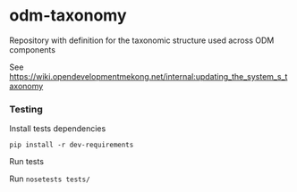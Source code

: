 # odm-taxonomy

Repository with definition for the taxonomic structure used across ODM components

See https://wiki.opendevelopmentmekong.net/internal:updating_the_system_s_taxonomy

### Testing

Install tests dependencies

```
pip install -r dev-requirements
```

Run tests

Run ```nosetests tests/```
